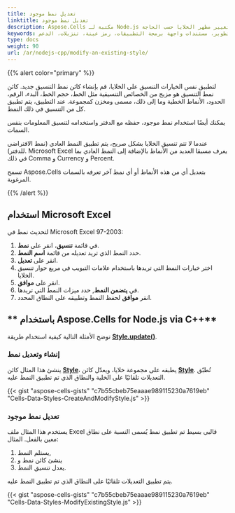 ```yaml
---
title: تعديل نمط موجود
linktitle: تعديل نمط موجود
description: Aspose.Cells مكتبة لـ Node.js للعمل مع ملفات الجدول البيانات تتيح للمستخدمين تعديل أنماط الخلايا الموجودة. سيُقدم هذا المقال شرح كيفية تعديل نمط خلية موجود ليتمكن المستخدمون من تغيير مظهر الخلايا حسب الحاجة.
keywords: تعديل الأنماط الموجودة، تخصيص مظهر وشكل تطبيقك، دليل، تعليمات، مساعدة، وثائق التطوير، مستندات واجهة برمجة التطبيقات، رمز عينة، تنزيلات، الدعم.
type: docs
weight: 90
url: /ar/nodejs-cpp/modify-an-existing-style/
---
```


{{% alert color="primary" %}}

لتطبيق نفس الخيارات التنسيق على الخلايا، قم بإنشاء كائن نمط التنسيق جديد. كائن نمط التنسيق هو مزيج من الخصائص التنسيقية مثل الخط، حجم الخط، البدء، الرقم، الحدود، الأنماط الخطية وما إلى ذلك، مسمى ومخزن كمجموعة. عند التطبيق، يتم تطبيق كل من التنسيق في ذلك النمط.

يمكنك أيضًا استخدام نمط موجود، حفظه مع الدفتر واستخدامه لتنسيق المعلومات بنفس السمات.

عندما لا تتم تنسيق الخلايا بشكل صريح، يتم تطبيق النمط العادي (نمط الافتراضي للدفتر). Microsoft Excel يعرف مسبقا العديد من الأنماط بالإضافة إلى النمط العادي بما في ذلك Comma و Currency و Percent.

تسمح Aspose.Cells بتعديل أي من هذه الأنماط أو أي نمط آخر تعرفه بالسمات المرغوبة.

{{% /alert %}}

## **استخدام Microsoft Excel**

لتحديث نمط في Microsoft Excel 97-2003:

1. في قائمة **تنسيق**، انقر على **نمط**.
1. حدد النمط الذي تريد تعديله من قائمة **اسم النمط**.
1. انقر على **تعديل**.
1. اختر خيارات النمط التي تريدها باستخدام علامات التبويب في مربع حوار تنسيق الخلايا.
1. انقر على **موافق**.
1. في **يتضمن النمط**, حدد ميزات النمط التي تريدها.
1. انقر **موافق** لحفظ النمط وتطبيقه على النطاق المحدد.

## ** باستخدام Aspose.Cells for Node.js via C++**

 توضح الأمثلة التالية كيفية استخدام طريقة [**Style.update()**](https://reference.aspose.com/cells/nodejs-cpp/style/#update--).

### **إنشاء وتعديل نمط**

 ينشئ هذا المثال كائن [**Style**](https://reference.aspose.com/cells/nodejs-cpp/style)، يطبقه على مجموعة خلايا، ويعدّل كائن [**Style**](https://reference.aspose.com/cells/nodejs-cpp/style). تُطبّق التعديلات تلقائيًا على الخلية والنطاق الذي تم تطبيق النمط عليه.

{{< gist "aspose-cells-gists" "c7b55cbeb75eaaae989115230a7619eb" "Cells-Data-Styles-CreateAndModifyStyle.js" >}}


### **تعديل نمط موجود**

يستخدم هذا المثال ملف Excel قالبي بسيط تم تطبيق نمط يُسمى النسبة على نطاق معين بالفعل. المثال:

1. يستلم النمط,
1. ينشئ كائن نمط و
1. يعدل تنسيق النمط.

يتم تطبيق التعديلات تلقائيًا على النطاق الذي تم تطبيق النمط عليه.

{{< gist "aspose-cells-gists" "c7b55cbeb75eaaae989115230a7619eb" "Cells-Data-Styles-ModifyExistingStyle.js" >}}



